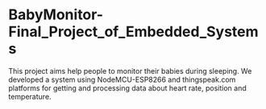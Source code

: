 # BabyMonitor-Final_Project_of_Embedded_Systems

This project aims help people to monitor their babies during sleeping. We developed a system using NodeMCU-ESP8266 and thingspeak.com platforms for getting and processing data about heart rate, position and temperature.

